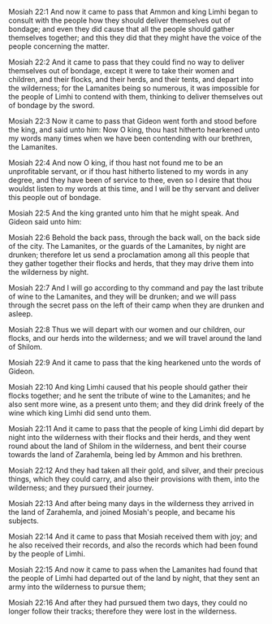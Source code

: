 Mosiah 22:1 And now it came to pass that Ammon and king Limhi began to
consult with the people how they should deliver themselves out of
bondage; and even they did cause that all the people should gather
themselves together; and this they did that they might have the voice of
the people concerning the matter.

Mosiah 22:2 And it came to pass that they could find no way to deliver
themselves out of bondage, except it were to take their women and
children, and their flocks, and their herds, and their tents, and depart
into the wilderness; for the Lamanites being so numerous, it was
impossible for the people of Limhi to contend with them, thinking to
deliver themselves out of bondage by the sword.

Mosiah 22:3 Now it came to pass that Gideon went forth and stood before
the king, and said unto him: Now O king, thou hast hitherto hearkened
unto my words many times when we have been contending with our brethren,
the Lamanites.

Mosiah 22:4 And now O king, if thou hast not found me to be an
unprofitable servant, or if thou hast hitherto listened to my words in
any degree, and they have been of service to thee, even so I desire that
thou wouldst listen to my words at this time, and I will be thy servant
and deliver this people out of bondage.

Mosiah 22:5 And the king granted unto him that he might speak. And
Gideon said unto him:

Mosiah 22:6 Behold the back pass, through the back wall, on the back
side of the city. The Lamanites, or the guards of the Lamanites, by
night are drunken; therefore let us send a proclamation among all this
people that they gather together their flocks and herds, that they may
drive them into the wilderness by night.

Mosiah 22:7 And I will go according to thy command and pay the last
tribute of wine to the Lamanites, and they will be drunken; and we will
pass through the secret pass on the left of their camp when they are
drunken and asleep.

Mosiah 22:8 Thus we will depart with our women and our children, our
flocks, and our herds into the wilderness; and we will travel around the
land of Shilom.

Mosiah 22:9 And it came to pass that the king hearkened unto the words
of Gideon.

Mosiah 22:10 And king Limhi caused that his people should gather their
flocks together; and he sent the tribute of wine to the Lamanites; and
he also sent more wine, as a present unto them; and they did drink
freely of the wine which king Limhi did send unto them.

Mosiah 22:11 And it came to pass that the people of king Limhi did
depart by night into the wilderness with their flocks and their herds,
and they went round about the land of Shilom in the wilderness, and bent
their course towards the land of Zarahemla, being led by Ammon and his
brethren.

Mosiah 22:12 And they had taken all their gold, and silver, and their
precious things, which they could carry, and also their provisions with
them, into the wilderness; and they pursued their journey.

Mosiah 22:13 And after being many days in the wilderness they arrived in
the land of Zarahemla, and joined Mosiah's people, and became his
subjects.

Mosiah 22:14 And it came to pass that Mosiah received them with joy; and
he also received their records, and also the records which had been
found by the people of Limhi.

Mosiah 22:15 And now it came to pass when the Lamanites had found that
the people of Limhi had departed out of the land by night, that they
sent an army into the wilderness to pursue them;

Mosiah 22:16 And after they had pursued them two days, they could no
longer follow their tracks; therefore they were lost in the wilderness.
